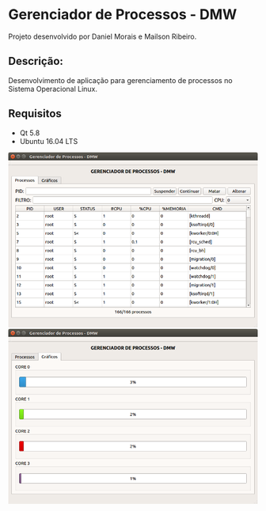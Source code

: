 # Gerenciador de Processos - DMW
Projeto desenvolvido por Daniel Morais e Mailson Ribeiro.

## Descrição:
Desenvolvimento de aplicação para gerenciamento de processos no Sistema Operacional Linux.

## Requisitos
* Qt 5.8
* Ubuntu 16.04 LTS

<img src="https://github.com/danielsmorais/Projetos/blob/master/STR/htop_str/tela1.png" width="640">

<img src="https://github.com/danielsmorais/Projetos/blob/master/STR/htop_str/tela2.png" width="640">
